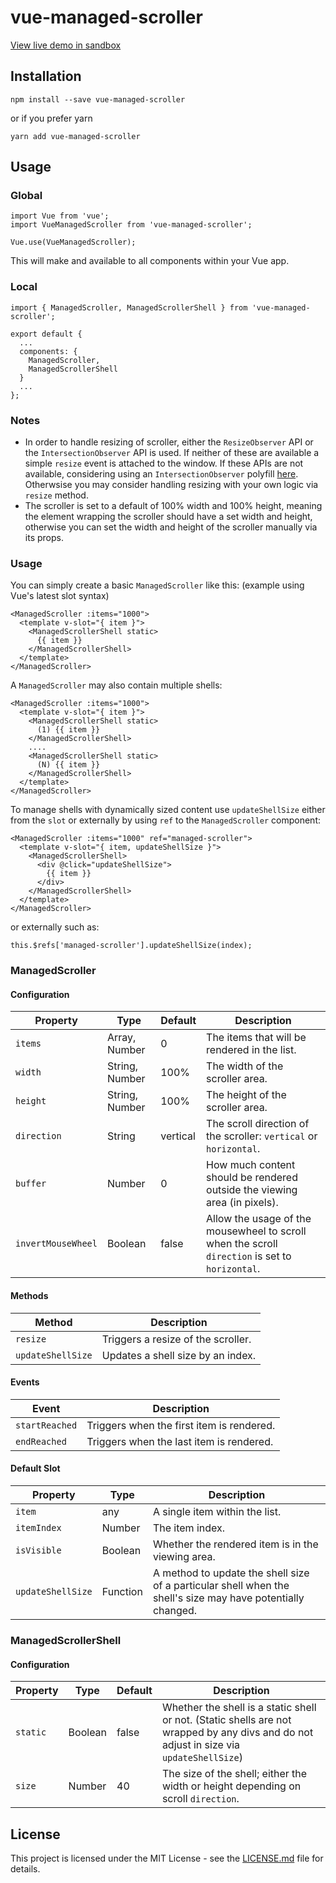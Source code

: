 # vue-managed-scroller

[View live demo in sandbox](https://v022jr1545.codesandbox.io/)

## Installation
```
npm install --save vue-managed-scroller
```
or if you prefer yarn
```
yarn add vue-managed-scroller
```

## Usage
### Global
```
import Vue from 'vue';
import VueManagedScroller from 'vue-managed-scroller';

Vue.use(VueManagedScroller);
```
This will make *<managed-scroller>* and *<managed-scroller-shell>* available to all components within your Vue app.
### Local
```
import { ManagedScroller, ManagedScrollerShell } from 'vue-managed-scroller';

export default {
  ...
  components: {
    ManagedScroller,
    ManagedScrollerShell
  }
  ...
};
```

### Notes
- In order to handle resizing of scroller, either the `ResizeObserver` API or the `IntersectionObserver` API is used.  If neither of these are available a simple `resize` event is attached to the window.  If these APIs are not available, considering using an `IntersectionObserver` polyfill [here](https://github.com/w3c/IntersectionObserver/tree/master/polyfill).  Otherwsise you may consider handling resizing with your own logic via `resize` method.
- The scroller is set to a default of 100% width and 100% height, meaning the element wrapping the scroller should have a set width and height, otherwise you can set the width and height of the scroller manually via its props.

### Usage
You can simply create a basic `ManagedScroller` like this: (example using Vue's latest slot syntax)
```
<ManagedScroller :items="1000">
  <template v-slot="{ item }">
    <ManagedScrollerShell static>
      {{ item }}
    </ManagedScrollerShell>
  </template>
</ManagedScroller>
```
A `ManagedScroller` may also contain multiple shells:
```
<ManagedScroller :items="1000">
  <template v-slot="{ item }">
    <ManagedScrollerShell static>
      (1) {{ item }}
    </ManagedScrollerShell>
    ....
    <ManagedScrollerShell static>
      (N) {{ item }}
    </ManagedScrollerShell>
  </template>
</ManagedScroller>
```
To manage shells with dynamically sized content use `updateShellSize` either from the `slot` or externally by using `ref` to the `ManagedScroller` component:
```
<ManagedScroller :items="1000" ref="managed-scroller">
  <template v-slot="{ item, updateShellSize }">
    <ManagedScrollerShell>
      <div @click="updateShellSize">
        {{ item }}
      </div>
    </ManagedScrollerShell>
  </template>
</ManagedScroller>
```
or externally such as:
```
this.$refs['managed-scroller'].updateShellSize(index);
```

### ManagedScroller
#### Configuration
| Property           | Type           | Default  | Description |
| --------           | ----           | -------  | ----------- |
| `items`            | Array, Number  | 0        | The items that will be rendered in the list. |
| `width`            | String, Number | 100%     | The width of the scroller area. |
| `height`           | String, Number | 100%     | The height of the scroller area. |
| `direction`        | String         | vertical | The scroll direction of the scroller: `vertical` or `horizontal`. |
| `buffer`           | Number         | 0        | How much content should be rendered outside the viewing area (in pixels). |
| `invertMouseWheel` | Boolean        | false    | Allow the usage of the mousewheel to scroll when the scroll `direction` is set to `horizontal`. |
#### Methods
| Method            | Description |
| ------            | ----------- |
| `resize`          | Triggers a resize of the scroller. |
| `updateShellSize` | Updates a shell size by an index. |
#### Events
| Event          | Description |
| -----          | ----------- |
| `startReached` | Triggers when the first item is rendered. |
| `endReached`   | Triggers when the last item is rendered. |
#### Default Slot
| Property          | Type     | Description |
| --------          | ----     | ----------- |
| `item`            | any      | A single item within the list.
| `itemIndex`       | Number   | The item index.
| `isVisible`       | Boolean  | Whether the rendered item is in the viewing area. |
| `updateShellSize` | Function | A method to update the shell size of a particular shell when the shell's size may have potentially changed. |

### ManagedScrollerShell
#### Configuration
| Property   | Type    | Default | Description |
| --------   | ----    | ------- | ----------- |
| `static`   | Boolean | false   | Whether the shell is a static shell or not. (Static shells are not wrapped by any divs and do not adjust in size via `updateShellSize`) |
| `size`     | Number  | 40      | The size of the shell; either the width or height depending on scroll `direction`. |

## License
This project is licensed under the MIT License - see the [LICENSE.md](https://github.com/levine404/vue-managed-scroller/blob/master/LICENSE) file for details.